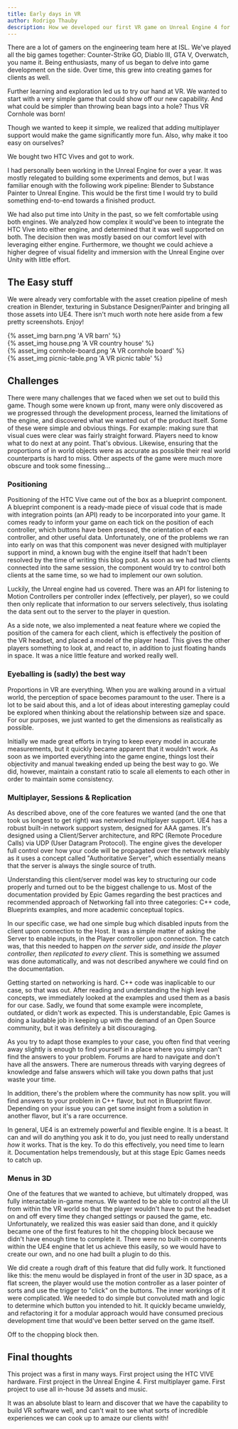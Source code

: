 ```yaml
---
title: Early days in VR
author: Rodrigo Thauby
description: How we developed our first VR game on Unreal Engine 4 for the HTC VIVE
---
```


There are a lot of gamers on the engineering team here at ISL. We've played all the big games together: Counter-Strike GO, Diablo III, GTA V, Overwatch, you name it. Being enthusiasts, many of us began to delve into game development on the side. Over time, this grew into creating games for clients as well.

Further learning and exploration led us to try our hand at VR. We wanted to start with a very simple game that could show off our new capability. And what could be simpler than throwing bean bags into a hole? Thus VR Cornhole was born!

Though we wanted to keep it simple, we realized that adding multiplayer support would make the game significantly more fun. Also, why make it too easy on ourselves?

We bought two HTC Vives and got to work.

I had personally been working in the Unreal Engine for over a year. It was mostly relegated to building some experiments and demos, but I was familiar enough with the following work pipeline: Blender to Substance Painter to Unreal Engine. This would be the first time I would try to build something end-to-end towards a finished product.

We had also put time into Unity in the past, so we felt comfortable using both engines. We analyzed how complex it would've been to integrate the HTC Vive into either engine, and determined that it was well supported on both. The decision then was mostly based on our comfort level with leveraging either engine. Furthermore, we thought we could achieve a higher degree of visual fidelity and immersion with the Unreal Engine over Unity with little effort.

## The Easy stuff

We were already very comfortable with the asset creation pipeline of mesh creation in Blender, texturing in Substance Designer/Painter and bringing all those assets into UE4. There isn't much worth note here aside from a few pretty screenshots. Enjoy!

<div class="row"><div class="small-12 medium-6 columns">{% asset_img barn.png 'A
VR barn' %}</div><div class="small-12 medium-6 columns">{% asset_img house.png 'A VR country house' %}</div><div class="small-12 medium-6 columns">{% asset_img cornhole-board.png 'A VR cornhole board' %}</div><div class="small-12 medium-6 columns">{% asset_img picnic-table.png 'A VR picnic table' %}</div></div>

## Challenges

There were many challenges that we faced when we set out to build this game.  Though some were known up front, many were only discovered as we progressed through the development process, learned the limitations of the engine, and discovered what we wanted out of the product itself. Some of these were simple and obvious things. For example: making sure that visual cues were clear was fairly straight forward. Players need to know what to do next at any point. That's obvious. Likewise, ensuring that the proportions of in world objects were as accurate as possible their real world counterparts is hard to miss. Other aspects of the game were much more obscure and took some finessing...

### Positioning

Positioning of the HTC Vive came out of the box as a blueprint component. A blueprint component is a ready-made piece of visual code that is made with integration points (an API) ready to be incorporated into your game. It comes ready to inform your game on each tick on the position of each controller, which buttons have been pressed, the orientation of each controller, and other useful data. Unfortunately, one of the problems we ran into early on was that this component was never designed with multiplayer support in mind, a known bug with the engine itself that hadn't been resolved by the time of writing this blog post. As soon as we had two clients connected into the same session, the component would try to control both clients at the same time, so we had to implement our own solution.

Luckily, the Unreal engine had us covered. There was an API for listening to Motion Controllers per controller index (effectively, per player), so we could then only replicate that information to our servers selectively, thus isolating the data sent out to the server to the player in question.

As a side note, we also implemented a neat feature where we copied the position of the camera for each client, which is effectively the position of the VR headset, and placed a model of the player head. This gives the other players something to look at, and react to, in addition to just floating hands in space. It was a nice little feature and worked really well.

### Eyeballing is (sadly) the best way

Proportions in VR are everything. When you are walking around in a virtual world, the perception of space becomes paramount to the user. There is a lot to be said about this, and a lot of ideas about interesting gameplay could be explored when thinking about the relationship between size and space. For our purposes, we just wanted to get the dimensions as realistically as possible.

Initially we made great efforts in trying to keep every model in accurate measurements, but it quickly became apparent that it wouldn't work. As soon as we imported everything into the game engine, things lost their objectivity and manual tweaking ended up being the best way to go. We did, however, maintain a constant ratio to scale all elements to each other in order to maintain some consistency.

### Multiplayer, Sessions & Replication

As described above, one of the core features we wanted (and the one that took us longest to get right) was networked multiplayer support. UE4 has a robust built-in network support system, designed for AAA games. It's designed using a Client/Server architecture, and RPC (Remote Procedure Calls) via UDP (User Datagram Protocol). The engine gives the developer full control over how your code will be propagated over the network reliably as it uses a concept called "Authoritative Server", which essentially means that the server is always the single source of truth.

Understanding this client/server model was key to structuring our code properly and turned out to be the biggest challenge to us. Most of the documentation provided by Epic Games regarding the best practices and recommended approach of Networking fall into three categories: C++ code, Blueprints examples, and more academic conceptual topics.

In our specific case, we had one simple bug which disabled inputs from the client upon connection to the Host. It was a simple matter of asking the Server to enable inputs, in the Player controller upon connection. The catch was, that this needed to happen *on the server side, and inside the player controller, then replicated to every client*. This is something we assumed was done automatically, and was not described anywhere we could find on the documentation.

Getting started on networking is hard. C++ code was inaplicable to our case, so that was out. After reading and understanding the high level concepts, we immediately looked at the examples and used them as a basis for our case. Sadly, we found that some example were incomplete, outdated, or didn't work as expected. This is understandable, Epic Games is doing a laudable job in keeping up with the demand of an Open Source community, but it was definitely a bit discouraging.

As you try to adapt those examples to your case, you often find that veering away slightly is enough to find yourself in a place where you simply can't find the answers to your problem. Forums are hard to navigate and don't have all the answers. There are numerous threads with varying degrees of knowledge and false answers which will take you down paths that just waste your time.

In addition, there's the problem where the community has now split. you will find answers to your problem in C++ flavor, but not in Blueprint flavor. Depending on your issue you can get some insight from a solution in another flavor, but it's a rare occurrence.

In general, UE4 is an extremely powerful and flexible engine. It is a beast. It can and will do anything you ask it to do, you just need to really understand *how* it works. That is the key. To do this effectively, you need time to learn it. Documentation helps tremendously, but at this stage Epic Games needs to catch up.

### Menus in 3D

One of the features that we wanted to achieve, but ultimately dropped, was fully interactable in-game menus. We wanted to be able to control all the UI from within the VR world so that the player wouldn't have to put the headset on and off every time they changed settings or paused the game, etc. Unfortunately, we realized this was easier said than done, and it quickly became one of the first features to hit the chopping block because we didn't have enough time to complete it. There were no built-in components within the UE4 engine that let us achieve this easily, so we would have to create our own, and no one had built a plugin to do this.

We did create a rough draft of this feature that did fully work. It functioned like this: the menu would be displayed in front of the user in 3D space, as a flat screen, the player would use the motion controller as a laser pointer of sorts and use the trigger to "click" on the buttons. The inner workings of it were complicated. We needed to do simple but convoluted math and logic to determine which button you intended to hit. It quickly became unwieldy, and refactoring it for a modular approach would have consumed precious development time that would've been better served on the game itself.

Off to the chopping block then.

## Final thoughts

This project was a first in many ways. First project using the HTC VIVE hardware. First project in the Unreal Engine 4. First multiplayer game. First project to use all in-house 3d assets and music.

It was an absolute blast to learn and discover that we have the capability to build VR software well, and can't wait to see what sorts of incredible experiences we can cook up to amaze our clients with!
